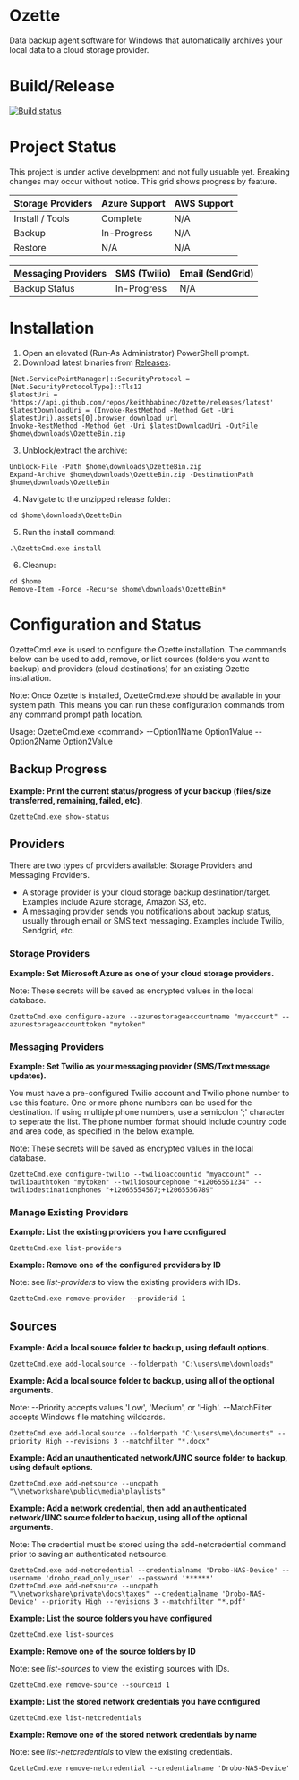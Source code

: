 # Ozette
Data backup agent software for Windows that automatically archives your local data to a cloud storage provider.

# Build/Release
[![Build status](https://ozette.visualstudio.com/ozette-project/_apis/build/status/ozette-project-CI)](https://ozette.visualstudio.com/ozette-project/_build/latest?definitionId=1)

# Project Status
This project is under active development and not fully usuable yet. Breaking changes may occur without notice. This grid shows progress by feature.

| Storage Providers | Azure Support | AWS Support |
| --- | --- | --- |
| Install / Tools | Complete | N/A |
| Backup | In-Progress | N/A |
| Restore | N/A | N/A |

| Messaging Providers | SMS (Twilio) | Email (SendGrid) |
| --- | --- | --- |
| Backup Status | In-Progress | N/A |

# Installation

1. Open an elevated (Run-As Administrator) PowerShell prompt.
2. Download latest binaries from [Releases](https://github.com/keithbabinec/Ozette/releases):
```
[Net.ServicePointManager]::SecurityProtocol = [Net.SecurityProtocolType]::Tls12
$latestUri = 'https://api.github.com/repos/keithbabinec/Ozette/releases/latest'
$latestDownloadUri = (Invoke-RestMethod -Method Get -Uri $latestUri).assets[0].browser_download_url
Invoke-RestMethod -Method Get -Uri $latestDownloadUri -OutFile $home\downloads\OzetteBin.zip
```
3. Unblock/extract the archive:
```
Unblock-File -Path $home\downloads\OzetteBin.zip
Expand-Archive $home\downloads\OzetteBin.zip -DestinationPath $home\downloads\OzetteBin
```
4. Navigate to the unzipped release folder:
```
cd $home\downloads\OzetteBin
```
5. Run the install command:
```
.\OzetteCmd.exe install
```
6. Cleanup:
```
cd $home
Remove-Item -Force -Recurse $home\downloads\OzetteBin*
```

# Configuration and Status

OzetteCmd.exe is used to configure the Ozette installation. The commands below can be used to add, remove, or list sources (folders you want to backup) and providers (cloud destinations) for an existing Ozette installation.

Note: Once Ozette is installed, OzetteCmd.exe should be available in your system path. This means you can run these configuration commands from any command prompt path location.

Usage: OzetteCmd.exe &lt;command&gt; --Option1Name Option1Value --Option2Name Option2Value

## Backup Progress

**Example: Print the current status/progress of your backup (files/size transferred, remaining, failed, etc).**

```
OzetteCmd.exe show-status
```

## Providers

There are two types of providers available: Storage Providers and Messaging Providers.
* A storage provider is your cloud storage backup destination/target. Examples include Azure storage, Amazon S3, etc.
* A messaging provider sends you notifications about backup status, usually through email or SMS text messaging. Examples include Twilio, Sendgrid, etc.

### Storage Providers

**Example: Set Microsoft Azure as one of your cloud storage providers.**

Note: These secrets will be saved as encrypted values in the local database.
```
OzetteCmd.exe configure-azure --azurestorageaccountname "myaccount" --azurestorageaccounttoken "mytoken"
```

### Messaging Providers

**Example: Set Twilio as your messaging provider (SMS/Text message updates).**

You must have a pre-configured Twilio account and Twilio phone number to use this feature. One or more phone numbers can be used for the destination. If using multiple phone numbers, use a semicolon ';' character to seperate the list. The phone number format should include country code and area code, as specified in the below example.

Note: These secrets will be saved as encrypted values in the local database.
```
OzetteCmd.exe configure-twilio --twilioaccountid "myaccount" --twilioauthtoken "mytoken" --twiliosourcephone "+12065551234" --twiliodestinationphones "+12065554567;+12065556789"
```

### Manage Existing Providers

**Example: List the existing providers you have configured**
```
OzetteCmd.exe list-providers
```

**Example: Remove one of the configured providers by ID**

Note: see *list-providers* to view the existing providers with IDs.
```
OzetteCmd.exe remove-provider --providerid 1
```

## Sources

**Example: Add a local source folder to backup, using default options.**
```
OzetteCmd.exe add-localsource --folderpath "C:\users\me\downloads"
```

**Example: Add a local source folder to backup, using all of the optional arguments.**

Note: --Priority accepts values 'Low', 'Medium', or 'High'. --MatchFilter accepts Windows file matching wildcards.
```
OzetteCmd.exe add-localsource --folderpath "C:\users\me\documents" --priority High --revisions 3 --matchfilter "*.docx"
```

**Example: Add an unauthenticated network/UNC source folder to backup, using default options.**
```
OzetteCmd.exe add-netsource --uncpath "\\networkshare\public\media\playlists"
```

**Example: Add a network credential, then add an authenticated network/UNC source folder to backup, using all of the optional arguments.**

Note: The credential must be stored using the add-netcredential command prior to saving an authenticated netsource.
```
OzetteCmd.exe add-netcredential --credentialname 'Drobo-NAS-Device' --username 'drobo_read_only_user' --password '******'
OzetteCmd.exe add-netsource --uncpath "\\networkshare\private\docs\taxes" --credentialname 'Drobo-NAS-Device' --priority High --revisions 3 --matchfilter "*.pdf"
```

**Example: List the source folders you have configured**
```
OzetteCmd.exe list-sources
```

**Example: Remove one of the source folders by ID**

Note: see *list-sources* to view the existing sources with IDs.
```
OzetteCmd.exe remove-source --sourceid 1
```

**Example: List the stored network credentials you have configured**
```
OzetteCmd.exe list-netcredentials
```

**Example: Remove one of the stored network credentials by name**

Note: see *list-netcredentials* to view the existing credentials.
```
OzetteCmd.exe remove-netcredential --credentialname 'Drobo-NAS-Device'
```